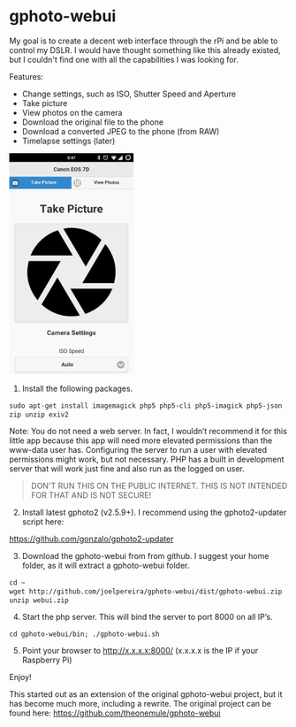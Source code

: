 gphoto-webui
============

My goal is to create a decent web interface through the rPi and be able to control my DSLR. I would have thought something like this already existed, but I couldn't find one with all the capabilities I was looking for.

Features:
* Change settings, such as ISO, Shutter Speed and Aperture
* Take picture
* View photos on the camera
* Download the original file to the phone
* Download a converted JPEG to the phone (from RAW)
* Timelapse settings (later)


<img src="/screenshots/screen1.png" width="225" height="400" />


1. Install the following packages.

```
sudo apt-get install imagemagick php5 php5-cli php5-imagick php5-json zip unzip exiv2
```

Note: You do not need a web server. In fact, I wouldn’t recommend it for this little app because this app will need more elevated permissions than the www-data user has. Configuring the server to run a user with elevated permissions might work, but not necessary. PHP has a built in development server that will work just fine and also run as the logged on user. 

> DON'T RUN THIS ON THE PUBLIC INTERNET. THIS IS NOT INTENDED FOR THAT AND IS NOT SECURE! 

2. Install latest gphoto2 (v2.5.9+). I recommend using the gphoto2-updater script here:

https://github.com/gonzalo/gphoto2-updater

3. Download the gphoto-webui from from github. I suggest your home folder, as it will extract a gphoto-webui folder.

```
cd ~
wget http://github.com/joelpereira/gphoto-webui/dist/gphoto-webui.zip
unzip webui.zip
```

4. Start the php server. This will bind the server to port 8000 on all IP’s.

```
cd gphoto-webui/bin; ./gphoto-webui.sh
```

5. Point your browser to http://x.x.x.x:8000/  (x.x.x.x is the IP if your Raspberry Pi)

Enjoy!


This started out as an extension of the original gphoto-webui project, but it has become much more, including a rewrite.
The original project can be found here:
https://github.com/theonemule/gphoto-webui
